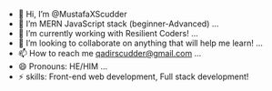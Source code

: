 - 👋 Hi, I’m @MustafaXScudder
- 👀 I’m MERN JavaScript stack (beginner-Advanced) ...
- 🌱 I’m currently working with Resilient Coders! ...
- 💞️ I’m looking to collaborate on anything that will help me learn! ...
- 📫 How to reach me qadirscudder@gmail.com  ...
- 😄 Pronouns: HE/HIM ...
- ⚡ skills: Front-end web development, Full stack development!

<!---
MustafaXScudder/MustafaXScudder is a ✨ special ✨ repository because its `README.md` (this file) appears on your GitHub profile.
You can click the Preview link to take a look at your changes.
--->
